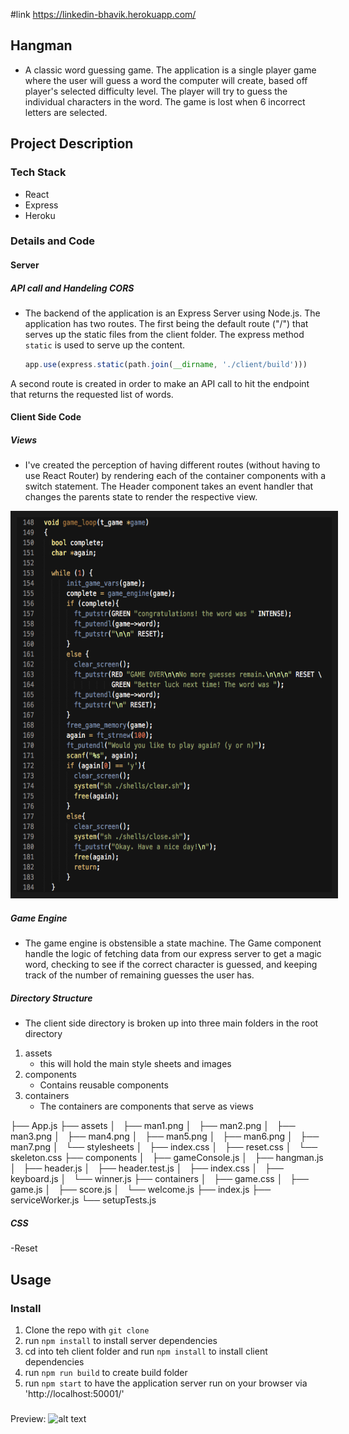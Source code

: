 #link
https://linkedin-bhavik.herokuapp.com/

## Hangman
 - A classic word guessing game. The application is a single player game where the user will guess a word the computer will create, based off player's selected difficulty level. The player will try to guess the individual characters in the word. The game is lost when 6 incorrect letters are selected.

## Project Description

### Tech Stack
 - React
 - Express
 - Heroku

### Details and Code

#### Server
##### API call and Handeling CORS
 - The backend of the application is an Express Server using Node.js. The application has two routes. The first being the default route ("/") that serves up the static files from the client folder. The express method `static` is used to serve up the content. 

    ```javascript
    app.use(express.static(path.join(__dirname, './client/build')))
    ```
 A second route is created in order to make an API call to hit the endpoint that returns the requested list of words. 



#### Client Side Code

##### Views
- I've created the perception of having different routes (without having to use React Router) by rendering each of the container components with a switch statement. The Header component takes an event handler that changes the parents state to render the respective view.

<img src="https://github.com/robertnowell/hangman/blob/master/images/game_loop.png"  
alt="game loop" width="550" height="600" border="10"/> 


##### Game Engine
- The game engine is obstensible a state machine. The Game component handle the logic of fetching data from our express server to get a magic word, checking to see if the correct character is guessed, and keeping track of the number of remaining guesses the user has. 




##### Directory Structure
- The client side directory is broken up into three main folders in the root directory
1. assets
    * this will hold the main style sheets and images
2. components
    * Contains reusable components 
3. containers
    * The containers are components that serve as views

├── App.js
├── assets
│   ├── man1.png
│   ├── man2.png
│   ├── man3.png
│   ├── man4.png
│   ├── man5.png
│   ├── man6.png
│   ├── man7.png
│   └── stylesheets
│       ├── index.css
│       ├── reset.css
│       └── skeleton.css
├── components
│   ├── gameConsole.js
│   ├── hangman.js
│   ├── header.js
│   ├── header.test.js
│   ├── index.css
│   ├── keyboard.js
│   └── winner.js
├── containers
│   ├── game.css
│   ├── game.js
│   ├── score.js
│   └── welcome.js
├── index.js
├── serviceWorker.js
└── setupTests.js


##### CSS
-Reset


## Usage

### Install
  1. Clone the repo with `git clone`
  2. run `npm install` to install server dependencies
  3. cd into teh client folder and run `npm install` to install client dependencies
  4. run `npm run build` to create build folder
  3. run `npm start` to have the application server run on your browser via 'http://localhost:50001/'
  
### 

Preview: 
![alt text](https://github.com/Compost-it/compost-it/blob/master/public/R-It.png "Demo")